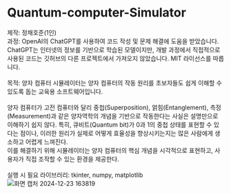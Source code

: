 # Quantum-computer-Simulator
제작: 정채호준(1인)
<br>
과정: OpenAI의 ChatGPT를 사용하여 코드 작성 및 문제 해결에 도움을 받았습니다. ChatGPT는 인터넷의 정보를 기반으로 학습된 모델이지만, 개발 과정에서 직접적으로 사용된 코드는 깃허브의 다른 프로젝트에서 가져오지 않았습니다. MIT 라이선스를 따릅니다.
<br>
<br>
목적: 양자 컴퓨터 시뮬레이터는 양자 컴퓨터의 작동 원리를 초보자들도 쉽게 이해할 수 있도록 돕는 교육용 소프트웨어입니다.
<br>
<br>
양자 컴퓨터가 고전 컴퓨터와 달리 중첩(Superposition), 얽힘(Entanglement), 측정(Measurement)과 같은 양자역학의 개념을 기반으로 작동한다는 사실은 설명만으로 이해하기 쉽지 않다. 특히, 큐비트(Quantum bit)가 0과 1의 중첩 상태를 표현할 수 있다는 점이나, 이러한 원리가 실제로 어떻게 효율성을 향상시키는지는 많은 사람에게 생소하고 어렵게 느껴진다.
<br>
이를 해결하기 위해 시뮬레이터는 양자 컴퓨터의 핵심 개념을 시각적으로 표현하고, 사용자가 직접 조작할 수 있는 환경을 제공한다.
<br>
<br>
실행 시 필요 라이브러리: tkinter, numpy, matplotlib
![화면 캡처 2024-12-23 163819](https://github.com/user-attachments/assets/b6f3efae-c6bb-433d-862a-6ae60ce16e42)
